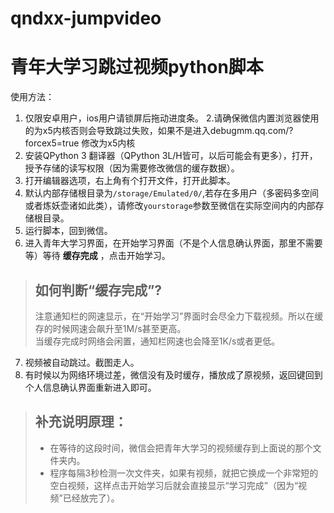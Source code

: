 # qndxx-jumpvideo
# 青年大学习跳过视频python脚本
使用方法：<br>
1. 仅限安卓用户，ios用户请锁屏后拖动进度条。
2.请确保微信内置浏览器使用的为x5内核否则会导致跳过失败，如果不是进入debugmm.qq.com/?forcex5=true 修改为x5内核
3. 安装QPython 3 翻译器（QPython 3L/H皆可，以后可能会有更多），打开，授予存储的读写权限（因为需要修改微信的缓存数据）。
4. 打开编辑器选项，右上角有个打开文件，打开此脚本。
5. 默认内部存储根目录为`/storage/Emulated/0/`,若存在多用户（多密码多空间或者炼妖壶诸如此类），请修改`yourstorage`参数至微信在实际空间内的内部存储根目录。
6. 运行脚本，回到微信。
7. 进入青年大学习界面，在开始学习界面（不是个人信息确认界面，那里不需要等）等待 **缓存完成** ，点击开始学习。
> ## 如何判断“缓存完成”?
> 注意通知栏的网速显示，在“开始学习”界面时会尽全力下载视频。所以在缓存的时候网速会飙升至1M/s甚至更高。  
> 当缓存完成时网络会闲置，通知栏网速也会降至1K/s或者更低。
7. 视频被自动跳过。截图走人。
8. 有时候以为网络环境过差，微信没有及时缓存，播放成了原视频，返回键回到个人信息确认界面重新进入即可。
  
  
  
> ## 补充说明原理：
> - 在等待的这段时间，微信会把青年大学习的视频缓存到上面说的那个文件夹内。
> - 程序每隔3秒检测一次文件夹，如果有视频，就把它换成一个非常短的空白视频，这样点击开始学习后就会直接显示“学习完成”（因为“视频”已经放完了）。
